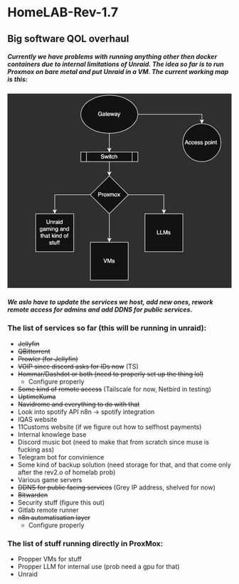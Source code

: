 # HomeLAB-Rev-1.7
## Big software QOL overhaul
##### Currently we have problems with running anything other then docker containers due to internal limitations of Unraid. The idea so far is to run Proxmox on bare metal and put Unraid in a VM. The current working map is this:

![map v1](/pics/map_v1.jpg "map v1")

##### We aslo have to update the services we host, add new ones, rework remote access for admins and add DDNS for public services. 

### The list of services so far (this will be running in unraid):
 - ~~Jellyfin~~
 - ~~QBittorrent~~
 - ~~Prowler (for Jellyfin)~~
 - ~~VOIP since discord asks for IDs now~~ (TS)
 - ~~Hommar/Dashdot or both (need to properly set up the thing lol)~~
   - Configure properly
 - ~~Some kind of remote access~~ (Tailscale for now, Netbird in testing)
 - ~~UptimeKuma~~
 - ~~Navidrome and everything to do with that~~
 - Look into spotify API n8n -> spotify integration
 - IQAS website
 - 11Customs website (if we figure out how to selfhost payments)
 - Internal knowlege base
 - Discord music bot (need to make that from scratch since muse is fucking ass)
 - Telegram bot for convinience
 - Some kind of backup solution (need storage for that, and that come only after the rev2.o of homelab prob)
 - Various game servers
 - ~~DDNS for public facing services~~ (Grey IP address, shelved for now)
 - ~~Bitwarden~~
 - Security stuff (figure this out)
 - Gitlab remote runner
 - ~~n8n automatisation layer~~
   - Configure properly
 ### The list of stuff running directly in ProxMox:
 - Propper VMs for stuff
 - Propper LLM for internal use (prob need a gpu for that)
 - Unraid
